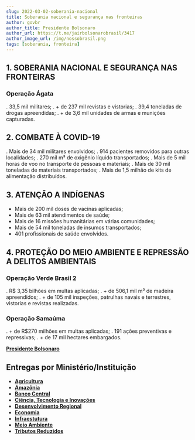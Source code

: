 ```yaml
---
slug: 2022-03-02-soberania-nacional
title: Soberania nacional e segurança nas fronteiras
author: govbr
author_title: Presidente Bolsonaro
author_url: https://t.me/jairbolsonarobrasil/3417
author_image_url: /img/nossobrasil.png
tags: [soberania, fronteira]
---
```


## 1. SOBERANIA NACIONAL E SEGURANÇA NAS FRONTEIRAS

### Operação Ágata

. 33,5 mil militares; 
. + de 237 mil revistas e vistorias; 
. 39,4 toneladas de drogas apreendidas; 
. + de 3,6 mil unidades de armas e munições capturadas.

## 2. COMBATE À COVID-19

. Mais de 34 mil militares envolvidos;
. 914 pacientes removidos para outras localidades; 
. 270 mil m³ de oxigênio líquido transportados;
. Mais de 5 mil horas de voo no transporte de pessoas e materiais;
. Mais de 30 mil toneladas de materiais transportados;
. Mais de 1,5 milhão de kits de alimentação distribuídos.

## 3. ATENÇÃO A INDÍGENAS

- Mais de 200 mil doses de vacinas aplicadas;
- Mais de 63 mil atendimentos de saúde;
- Mais de 16 missões humanitárias em várias comunidades;
- Mais de 54 mil toneladas de insumos transportados;
- 401 profissionais de saúde envolvidos.

## 4. PROTEÇÃO DO MEIO AMBIENTE E REPRESSÃO A DELITOS AMBIENTAIS

### Operação Verde Brasil 2

. R$ 3,35 bilhões em multas aplicadas; 
. + de 506,1 mil m³ de madeira apreendidos; 
. + de 105 mil inspeções, patrulhas navais e terrestres, vistorias e revistas realizadas.

### Operação Samaúma

. + de R$270 milhões em multas aplicadas; 
. 191 ações preventivas e repressivas;
. + de 17 mil hectares embargados.

[**Presidente Bolsonaro**](https://t.me/jairbolsonarobrasil/3417)

## Entregas por Ministério/Instituição

 - [**Agricultura**](/docs/agricultura)
 - [**Amazônia**](/docs/amazonia)
 - [**Banco Central**](/docs/economia/banco-central)
 - [**Ciência, Tecnologia e Inovações**](/docs/ciencia-tecnologia/entregas)
 - [**Desenvolvimento Regional**](/docs/desenvolvimento-regional/)
 - [**Economia**](/docs/economia/fatos-recentes)
 - [**Infraestutura**](/docs/infraestrutura)
 - [**Meio Ambiente**](/docs/meioambiente/)
 - [**Tributos Reduzidos**](/docs/tributos-reduzidos)
